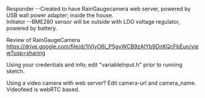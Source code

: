 Responder --Created to have RainGaugecamera web server, powered by USB wall power adapter; inside the house.  
Initiator --BME280 sensor will be outside with LDO voltage regulator, powered by battery.

Review of RainGaugeCamera  https://drive.google.com/file/d/1jVIyO6i_P5gvWCB9zAlYb9DnKQcFbEun/view?usp=sharing 

Using your credentials and info; edit "variableInput.h" prior to running sketch.

Using a video camera with web server?  Edit camera-url and camera_name.  Videofeed is webRTC based.
